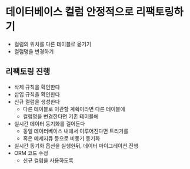 # 데이터베이스 컬럼 안정적으로 리팩토링하기

* 컬럼의 위치를 다른 테이블로 옮기기
* 컬럼명을 변경하기

## 리팩토링 진행

* 삭제 규칙을 확인한다
* 삽입 규칙을 확인한다
* 신규 컬럼을 생성한다
  * 다른 테이블로 이관할 계획이라면 다른 테이블에
  * 컬럼명을 변경한다면 기존 테이블에
* 실시간 데이터 동기화를 걸어둔다
  * 동일 데이터베이스 내에서 이루어진다면 트리거를
  * 혹은 메세지큐 등으로 비동기 동기화
* 실시간 동기화 옵션을 실행한뒤, 데이터 마이그레이션 진행
* ORM 코드 수정
  * 신규 컬럼을 사용하도록